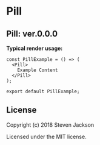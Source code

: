 Pill
================
Pill: ver.0.0.0 
---
**Typical render usage:**

```
const PillExample = () => (
  <Pill>
    Example Content
  </Pill>
);

export default PillExample;
```

## License
Copyright (c) 2018 Steven Jackson

Licensed under the MIT license.
